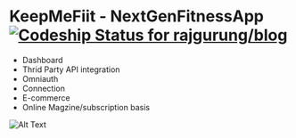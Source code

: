 # KeepMeFiit - NextGenFitnessApp [![Codeship Status for rajgurung/blog](https://app.codeship.com/projects/ad73a930-cb69-0134-0ef4-56c43863b4c3/status?branch=master)](https://app.codeship.com/projects/199882)

- Dashboard
- Thrid Party API integration
- Omniauth
- Connection
- E-commerce
- Online Magzine/subscription basis

![Alt Text](https://github.com/rajgurung/blog/blob/master/app/assets/images/Screen%20Shot%202017-02-07%20at%2013.17.51.png?raw=true)
